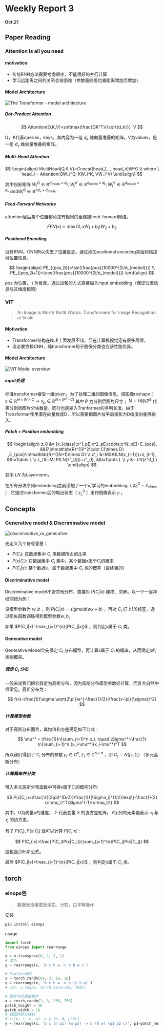# Weekly Report 3

**Oct.21** 

## Paper Reading

### Attention is all you need

#### motivation

- 传统RNN方法需要考虑顺序，不能很好的并行计算
- 学习远距离之间的关系会很困难（参数量随着位置距离增加而增加）

#### Model Architecture

![The Transformer - model architecture](https://i.stack.imgur.com/eAKQu.png)

##### Dot-Product Attention

$$
Attention(Q,K,V)=softmax(\frac{QK^T}{\sqrt{d_k}}）V
$$

Q，K代表queries，keys，其内容为一组 $d_k$ 维向量堆叠的矩阵。V为values，是一组 $d_v$ 维向量堆叠的矩阵。

##### Multi-Head Attention

$$
\begin{align}
MultiHead(Q,K,V)=Concat(head_1,...,head_h)W^O \\
where \ head_i = Attention(QW_i^Q, KW_i^K, VW_i^V)
\end{align}
$$

其中投影矩阵 
 $W_i^Q \in \mathbb{R}^{d_{model}\times d_k}, W_i^K \in \mathbb{R}^{d_{model}\times d_k}, W_i^V \in \mathbb{R}^{d_{model}\times d_v}\ and W_i^Q \in \mathbb{R}^{hd_v\times d_{model}}$ 
 



##### Feed-Forward Networks

attention层后每个位置都添加有相同的全连接feed-forward网络。

$$
FFN(x)=\max(0, xW_1+b_1)W_2+b_2
$$

##### Positional Encoding

没有RNN，CNN所以失去了位置信息，通过添加positional encoding来给网络提供位置信息。

$$
\begin{align}
PE_{(pos,2i)}=\sin(\frac{pos}{10000^{2i/d_{model}}}) \\
PE_{(pos,2i+1)}=\cos(\frac{pos}{10000^{2i/d_{model}}})
\end{align}
$$

 $pos$ 为位置， $i$ 为维度。通过加和的方式直接加入input embedding（保证位置信息与其维度相同）



### ViT

> An Image is Worth 16x16 Words: Transformers for Image Recognition at Scale

#### Motivation

- Transformer结构在NLP上面发展不错，但在计算机视觉还有很多局限。
- 没必要依赖CNN，纯transformer用于图像分类也应该性能优异。

#### Model Architecture

![ViT Model overview](https://github.com/lucidrains/vit-pytorch/raw/main/images/vit.gif)

##### input处理

标准transformer接受一维token，为了处理二维的图像信息，把图像reshape： $x\in \mathbb{R}^{H\times W\times C} \to x_p \in \mathbb{R}^{N\times(P^2 \cdot C)}$ 其中 $P$ 为分割后图片尺寸； $N=HW/P^2$ 代表分割后图片分块数量，同时也是输入Tranformer的序列长度。由于Transformer使用潜在向量维度D，所以需要把图片拉平后投影为D维度向量再输入。

##### Patch + Position embedding

$$
\begin{align}
z_0 &= [x_{class};x^1_pE;x^2_pE;\cdots;x^N_pE]+E_{pos},  &&E\in\mathbb{R}^{(P^2\cdot C)\times D} ,E_{pos}\in\mathbb{R}^{(N+1)\times D} \\
z'_l &=MSA(LN(z_{l-1}))+z_{l-1}, &&l=1\dots L \\
z_l &=MLP(LN(z'_{l}))+z'_{l}, &&l=1\dots L \\
y &= LN(z^0_L)
\end{align}
$$

其中 $LN$ 为Layernorm，

在所有分块序列embedding之前添加了一个可学习的embedding（ $z^0_0=x_{class}$ ）,它通过transformer后的输出状态（ $z^0_L$ ）用作图像表示 $y$ 。

## Concepts

### Generative model & Discriminative model

![discriminative_vs_generative](https://duphan.files.wordpress.com/2016/09/discriminative_vs_generative.png?w=1100)

先定义几个符号意思：

- $P(C_i)$: 在数据集中 $C_i$ 类数据所占的比率
- $P(x|C_i)$: 在数据集中 $C_i$ 类中，某个数据x属于$C_i$的概率
- $P(C_i|x)$: 某个数据x，属于数据集中 $C_i$ 类的概率（最终目的）

#### Discriminative model

Discriminative model不管其他分布，直接对 $P(C_i|x)$ 建模、求解。以一个一层神经网络为例：

设模型参数为 $w, b$ ，则 $P(C_i|x)=sigmoid(wx+b)$ ，再对 $C_i$ 打上1/0标签，通过损失函数训练得到模型参数$w, b$。

如果 $P(C_i|x)=\max_{j=1}^{n}{P(C_j|x)}$ ，则判定x属于 $C_i$ 类。

#### Generative model

Generative Model会先假定 $C_i$ 分布模型，再计算x属于 $C_i$ 的概率，从而确定x的类别概率。

##### 假定 $C_i$ 分布

一般来说我们把它假定为高斯分布，因为高斯分布模型参数好计算，而且大自然中很常见。高斯分布为：

$$
f(x)=\frac{1}{\sigma \sqrt{2\pi}}e^{-\frac{1}{2}(\frac{x-\pi}{\sigma})^2}
$$

##### 计算模型参数

对于高斯分布而言，其均值和方差满足如下公式：

$$
\mu^* = \frac{1}{n}\sum_{i=1}^n x_i; \quad \Sigma^*=\frac{1}{n}\sum_{i=1}^n (x_i-\mu^*)(x_i-\mu^*)^T
$$

所以我们得到了 $C_i$ 分布的参数 $\mu_i\in C^n, \Sigma_i\in C^{n\times n}$ ，即 $C_i \sim N(\mu_i,\Sigma_i)$ （多元高斯分布）

##### 计算概率并分类

带入多元高斯分布函数中可得x属于$C_i$的概率分布:

$$
P(x|C_i)=\frac{1}{(2\pi)^{D/2}}\frac{1}{|\Sigma_i|^{1/2}}exp\{-\frac{1}{2}(x-\mu_i)^T\Sigma^{-1}(x-\mu_i)\}
$$

其中，D为向量x的维度， $\Sigma$ 代表变量 X 的协方差矩阵， i行j列的元素值表示 $𝑥_i$ 与 $𝑥_j$ 的协方差。

有了 $P(C_i),P(x|C_i)$ 就可以计算 $P(C_i|x)$ :

$$
P(C_i|x)=\frac{P(C_i)P(x|C_i)}{\sum_{j=1}^{n}P(C_j)P(x|C_j)}
$$

这也是贝叶斯公式。

最后 $P(C_i|x)=\max_{j=1}^{n}{P(C_j|x)}$ ，则判定x属于 $C_i$ 类。

## torch

### einops包

> 数据处理维度处理包，分割，拉平等操作

安装

```sh
pip install einops
```

usage

```python
import torch
from einops import rearrange

y = x.transpose(0, 2, 3, 1)
# 改为
y = rearrange(x, 'b c h w -> b h w c')

# Flatten操作
x = torch.randn(64, 3, 16, 16)
y = rearrange(x, 'b c h w -> b (c h w)')
# out: y.shape: torch.Size([64, 768])

# 图片切分重拍操作
x = torch,randn(1, 3, 256, 256)
patch_height = 16
patch_width = 16
# 将图片拆分成16
# x:[b, c, h, w] -> y:[b, N, p^2c]
y = rearrange(x, 'b c (h p1) (w p2) -> b (h w) (p1 p2 c)', p1=patch_height, p2=patch_width)
```

